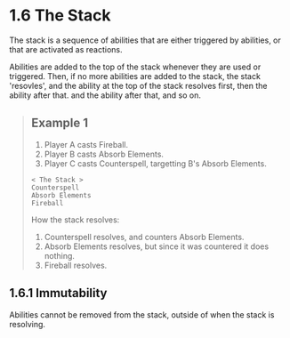 # 1.6 The Stack

The stack is a sequence of abilities that are either triggered by abilities, or that are activated as reactions.

Abilities are added to the top of the stack whenever they are used or triggered. Then, if no more abilities are added to the stack, the stack 'resovles', and the ability at the top of the stack resolves first, then the ability after that. and the ability after that, and so on.

> ## Example 1
> 
> 1. Player A casts Fireball.
> 2. Player B casts Absorb Elements.
> 3. Player C casts Counterspell, targetting B's Absorb Elements.
> 
> ```
> < The Stack >
> Counterspell
> Absorb Elements
> Fireball
> ```
> 
> How the stack resolves:
> 1. Counterspell resolves, and counters Absorb Elements.
> 2. Absorb Elements resolves, but since it was countered it does nothing.
> 3. Fireball resolves.

## 1.6.1 Immutability

Abilities cannot be removed from the stack, outside of when the stack is resolving.
